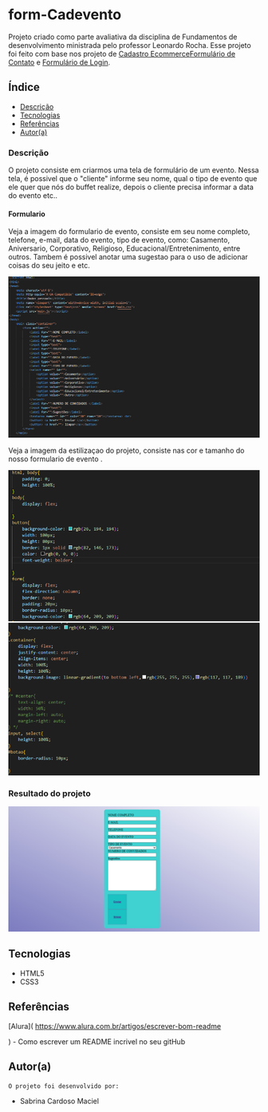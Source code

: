 # form-Cadevento
Projeto criado como parte avaliativa da disciplina de Fundamentos de desenvolvimento ministrada pelo professor Leonardo Rocha.
Esse projeto foi feito com base nos projeto de [Cadastro Ecommerce](https://github.com/saabrinna/projeto-ecommerce-)[Formulário de Contato](https://github.com/saabrinna/form-contato) e [Formulário de Login](https://github.com/saabrinna/projeto-logiinn).
 
## Índice
 
* [Descrição](#descrição)
* [Tecnologias](#tecnologias)
* [Referências](#referências)
* [Autor(a)](#autora)
 
### Descrição
O projeto consiste em criarmos uma tela de formulário de um evento. Nessa tela,
é possivel que o "cliente" informe seu nome, qual o tipo de evento que ele quer que nós do buffet realize,
depois o cliente precisa informar a data do evento etc..

 
#### Formulario
 
Veja a imagem do formulario de evento, consiste em seu nome completo, telefone, e-mail, data do evento, tipo de evento, como: Casamento, Aniversario, Corporativo, Religioso, Educacional/Entretenimento, entre outros. Tambem é possivel anotar uma sugestao para o uso de adicionar coisas do seu jeito e etc.
 
![ imagem dos codigos](img/index.png)
 
Veja a imagem da estilizaçao do projeto, consiste nas cor e tamanho do nosso formulario de evento .
 
![ imagem dos codigos](img/pt1css.png)
![ imagem dos codigos](img/pt2css.png)
 
### Resultado do projeto
 
![ Resultado final do projeto](img/resultado%20final.png)
 
## Tecnologias
 
* HTML5
* CSS3
 
## Referências
 
 [Alura](
https://www.alura.com.br/artigos/escrever-bom-readme
 
) - Como escrever um README incrivel no seu gitHub  
 
## Autor(a)
 
`O projeto foi desenvolvido por:`
 
* Sabrina Cardoso Maciel
